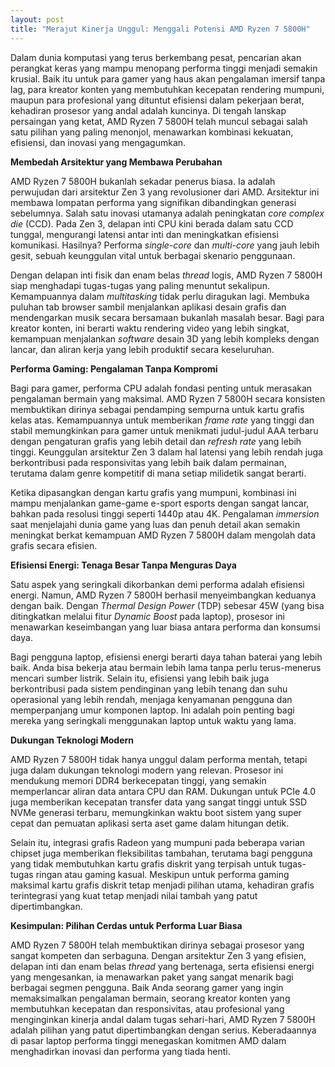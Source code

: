 ```yaml
---
layout: post
title: "Merajut Kinerja Unggul: Menggali Potensi AMD Ryzen 7 5800H"
---
```


Dalam dunia komputasi yang terus berkembang pesat, pencarian akan perangkat keras yang mampu menopang performa tinggi menjadi semakin krusial. Baik itu untuk para gamer yang haus akan pengalaman imersif tanpa lag, para kreator konten yang membutuhkan kecepatan rendering mumpuni, maupun para profesional yang dituntut efisiensi dalam pekerjaan berat, kehadiran prosesor yang andal adalah kuncinya. Di tengah lanskap persaingan yang ketat, AMD Ryzen 7 5800H telah muncul sebagai salah satu pilihan yang paling menonjol, menawarkan kombinasi kekuatan, efisiensi, dan inovasi yang mengagumkan.

**Membedah Arsitektur yang Membawa Perubahan**

AMD Ryzen 7 5800H bukanlah sekadar penerus biasa. Ia adalah perwujudan dari arsitektur Zen 3 yang revolusioner dari AMD. Arsitektur ini membawa lompatan performa yang signifikan dibandingkan generasi sebelumnya. Salah satu inovasi utamanya adalah peningkatan *core complex die* (CCD). Pada Zen 3, delapan inti CPU kini berada dalam satu CCD tunggal, mengurangi latensi antar inti dan meningkatkan efisiensi komunikasi. Hasilnya? Performa *single-core* dan *multi-core* yang jauh lebih gesit, sebuah keunggulan vital untuk berbagai skenario penggunaan.

Dengan delapan inti fisik dan enam belas *thread* logis, AMD Ryzen 7 5800H siap menghadapi tugas-tugas yang paling menuntut sekalipun. Kemampuannya dalam *multitasking* tidak perlu diragukan lagi. Membuka puluhan tab browser sambil menjalankan aplikasi desain grafis dan mendengarkan musik secara bersamaan bukanlah masalah besar. Bagi para kreator konten, ini berarti waktu rendering video yang lebih singkat, kemampuan menjalankan *software* desain 3D yang lebih kompleks dengan lancar, dan aliran kerja yang lebih produktif secara keseluruhan.

**Performa Gaming: Pengalaman Tanpa Kompromi**

Bagi para gamer, performa CPU adalah fondasi penting untuk merasakan pengalaman bermain yang maksimal. AMD Ryzen 7 5800H secara konsisten membuktikan dirinya sebagai pendamping sempurna untuk kartu grafis kelas atas. Kemampuannya untuk memberikan *frame rate* yang tinggi dan stabil memungkinkan para gamer untuk menikmati judul-judul AAA terbaru dengan pengaturan grafis yang lebih detail dan *refresh rate* yang lebih tinggi. Keunggulan arsitektur Zen 3 dalam hal latensi yang lebih rendah juga berkontribusi pada responsivitas yang lebih baik dalam permainan, terutama dalam genre kompetitif di mana setiap milidetik sangat berarti.

Ketika dipasangkan dengan kartu grafis yang mumpuni, kombinasi ini mampu menjalankan game-game e-sport esports dengan sangat lancar, bahkan pada resolusi tinggi seperti 1440p atau 4K. Pengalaman *immersion* saat menjelajahi dunia game yang luas dan penuh detail akan semakin meningkat berkat kemampuan AMD Ryzen 7 5800H dalam mengolah data grafis secara efisien.

**Efisiensi Energi: Tenaga Besar Tanpa Menguras Daya**

Satu aspek yang seringkali dikorbankan demi performa adalah efisiensi energi. Namun, AMD Ryzen 7 5800H berhasil menyeimbangkan keduanya dengan baik. Dengan *Thermal Design Power* (TDP) sebesar 45W (yang bisa ditingkatkan melalui fitur *Dynamic Boost* pada laptop), prosesor ini menawarkan keseimbangan yang luar biasa antara performa dan konsumsi daya.

Bagi pengguna laptop, efisiensi energi berarti daya tahan baterai yang lebih baik. Anda bisa bekerja atau bermain lebih lama tanpa perlu terus-menerus mencari sumber listrik. Selain itu, efisiensi yang lebih baik juga berkontribusi pada sistem pendinginan yang lebih tenang dan suhu operasional yang lebih rendah, menjaga kenyamanan pengguna dan memperpanjang umur komponen laptop. Ini adalah poin penting bagi mereka yang seringkali menggunakan laptop untuk waktu yang lama.

**Dukungan Teknologi Modern**

AMD Ryzen 7 5800H tidak hanya unggul dalam performa mentah, tetapi juga dalam dukungan teknologi modern yang relevan. Prosesor ini mendukung memori DDR4 berkecepatan tinggi, yang semakin memperlancar aliran data antara CPU dan RAM. Dukungan untuk PCIe 4.0 juga memberikan kecepatan transfer data yang sangat tinggi untuk SSD NVMe generasi terbaru, memungkinkan waktu boot sistem yang super cepat dan pemuatan aplikasi serta aset game dalam hitungan detik.

Selain itu, integrasi grafis Radeon yang mumpuni pada beberapa varian chipset juga memberikan fleksibilitas tambahan, terutama bagi pengguna yang tidak membutuhkan kartu grafis diskrit yang terpisah untuk tugas-tugas ringan atau gaming kasual. Meskipun untuk performa gaming maksimal kartu grafis diskrit tetap menjadi pilihan utama, kehadiran grafis terintegrasi yang kuat tetap menjadi nilai tambah yang patut dipertimbangkan.

**Kesimpulan: Pilihan Cerdas untuk Performa Luar Biasa**

AMD Ryzen 7 5800H telah membuktikan dirinya sebagai prosesor yang sangat kompeten dan serbaguna. Dengan arsitektur Zen 3 yang efisien, delapan inti dan enam belas *thread* yang bertenaga, serta efisiensi energi yang mengesankan, ia menawarkan paket yang sangat menarik bagi berbagai segmen pengguna. Baik Anda seorang gamer yang ingin memaksimalkan pengalaman bermain, seorang kreator konten yang membutuhkan kecepatan dan responsivitas, atau profesional yang menginginkan kinerja andal dalam tugas sehari-hari, AMD Ryzen 7 5800H adalah pilihan yang patut dipertimbangkan dengan serius. Keberadaannya di pasar laptop performa tinggi menegaskan komitmen AMD dalam menghadirkan inovasi dan performa yang tiada henti.
